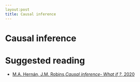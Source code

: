 ```yaml
---
layout:post 
title: Causal inference
---
```


# Causal inference 

# Suggested reading 

- [M.A. Hernán, J.M. Robins,_Causal inference- What if ?_, 2020](https://cdn1.sph.harvard.edu/wp-content/uploads/sites/1268/2021/03/ciwhatif_hernanrobins_30mar21.pdf)
